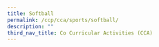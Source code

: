 ```yaml
---
title: Softball
permalink: /ccp/cca/sports/softball/
description: ""
third_nav_title: Co Curricular Activities (CCA)
---
```

